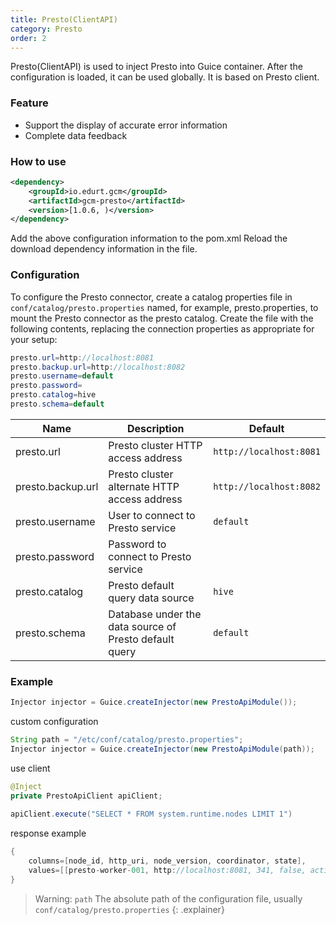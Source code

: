 ```yaml
---
title: Presto(ClientAPI)
category: Presto
order: 2
---
```


Presto(ClientAPI) is used to inject Presto into Guice container. After the configuration is loaded, it can be used globally. It is based on Presto client.

### Feature

- Support the display of accurate error information
- Complete data feedback

### How to use

```xml
<dependency>
    <groupId>io.edurt.gcm</groupId>
    <artifactId>gcm-presto</artifactId>
    <version>[1.0.6, )</version>
</dependency>
```

Add the above configuration information to the pom.xml Reload the download dependency information in the file.

### Configuration

To configure the Presto connector, create a catalog properties file in `conf/catalog/presto.properties` named, for example, presto.properties, to mount the Presto
connector as the presto catalog. Create the file with the following contents, replacing the connection properties as appropriate for your setup:

```java 
presto.url=http://localhost:8081
presto.backup.url=http://localhost:8082
presto.username=default
presto.password=
presto.catalog=hive
presto.schema=default
```

|Name|Description|Default|
|---|---|---|
|presto.url|Presto cluster HTTP access address|`http://localhost:8081`|
|presto.backup.url|Presto cluster alternate HTTP access address|`http://localhost:8082`|
|presto.username|User to connect to Presto service|`default`|
|presto.password|Password to connect to Presto service|` `|
|presto.catalog|Presto default query data source|`hive`|
|presto.schema|Database under the data source of Presto default query|`default`|

### Example

```java 
Injector injector = Guice.createInjector(new PrestoApiModule());
```

custom configuration

```java 
String path = "/etc/conf/catalog/presto.properties";
Injector injector = Guice.createInjector(new PrestoApiModule(path));
```

use client

```java 
@Inject
private PrestoApiClient apiClient;
    
apiClient.execute("SELECT * FROM system.runtime.nodes LIMIT 1")
```

response example

```java 
{
    columns=[node_id, http_uri, node_version, coordinator, state], 
    values=[[presto-worker-001, http://localhost:8081, 341, false, active]], startTime=1611936568724, endTime=1611936568788, taskId=20210129_160928_25055_khehp, elapsedTime=64
}
```

> Warning: `path` The absolute path of the configuration file, usually `conf/catalog/presto.properties`
{: .explainer}
